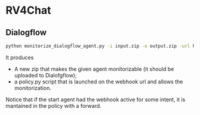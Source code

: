 # RV4Chat

## Dialogflow

```bash
python monitorize_dialogflow_agent.py -i input.zip -o output.zip -url https://webhook.address -murl http://monitor.address [-level N]
```
It produces
 - A new zip that makes the given agent monitorizable (it should be uploaded to Dialofgflow);
 - a policy.py script that is launched on the webhook url and allows the monitorization.

Notice that if the start agent had the webhook active for some intent, it is mantained in the policy with a forward.
